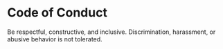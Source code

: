 
# Code of Conduct

Be respectful, constructive, and inclusive. Discrimination, harassment, or abusive behavior is not tolerated.
